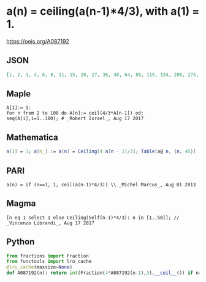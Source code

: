 # a\(n\) \= ceiling\(a\(n\-1\)\*4/3\), with a\(1\) \= 1\.
https://oeis.org/A087192
## JSON
```JSON
[1, 2, 3, 4, 6, 8, 11, 15, 20, 27, 36, 48, 64, 86, 115, 154, 206, 275, 367, 490, 654, 872, 1163, 1551, 2068, 2758, 3678, 4904, 6539, 8719, 11626, 15502, 20670, 27560, 36747, 48996, 65328, 87104, 116139, 154852, 206470, 275294, 367059, 489412, 652550]
```
## Maple
```Maple
A[1]:= 1:
for n from 2 to 100 do A[n]:= ceil(4/3*A[n-1]) od:
seq(A[i],i=1..100); # _Robert Israel_, Aug 17 2017
```
## Mathematica
```Mathematica
a[1] = 1; a[n_] := a[n] = Ceiling[4 a[n - 1]/3]; Table[a@ n, {n, 45}] (* _Michael De Vlieger_, Jan 06 2016 *)
```
## PARI
```PARI
a(n) = if (n==1, 1, ceil(a(n-1)*4/3)) \\ _Michel Marcus_, Aug 01 2013
```
## Magma
```Magma
[n eq 1 select 1 else Ceiling(Self(n-1)*4/3): n in [1..50]]; // _Vincenzo Librandi_, Aug 17 2017
```
## Python
```Python
from fractions import Fraction
from functools import lru_cache
@lru_cache(maxsize=None)
def A087192(n): return int(Fraction(4*A087192(n-1),3).__ceil__()) if n>1 else 1 # _Chai Wah Wu_, Sep 07 2023
```

